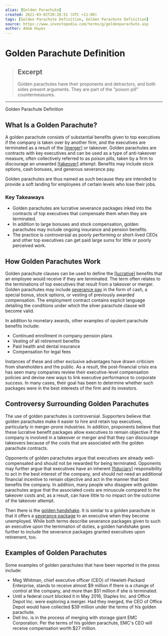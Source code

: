 ```yaml
---
alias: [Golden Parachute]
created: 2021-03-02T20:20:51 (UTC +11:00)
tags: [Golden Parachute Definition, Golden Parachute Definition]
source: https://www.investopedia.com/terms/g/goldenparachute.asp
author: Adam Hayes
---
```


# Golden Parachute Definition

> ## Excerpt
> Golden parachutes have their proponents and detractors, and both sides present arguments. They are part of the "poison pill" countermeasures.

---

Golden Parachute Definition
## What Is a Golden Parachute?

A golden parachute consists of substantial benefits given to top executives if the company is taken over by another firm, and the executives are terminated as a result of the [[merger]](https://www.investopedia.com/terms/m/merger.asp) or takeover. Golden parachutes are contracts with key executives and can be used as a type of anti-takeover measure, often collectively referred to as poison pills, taken by a firm to discourage an unwanted [[takeover]](https://www.investopedia.com/terms/t/takeover.asp) attempt. Benefits may include stock options, cash bonuses, and generous severance pay.

Golden parachutes are thus named as such because they are intended to provide a soft landing for employees of certain levels who lose their jobs.

### Key Takeaways

-   Golden parachutes are lucrative severance packages inked into the contracts of top executives that compensate them when they are terminated.
-   In addition to large bonuses and stock compensation, golden parachutes may include ongoing insurance and pension benefits.
-   The practice is controversial as poorly performing or short-lived CEOs and other top executives can get paid large sums for little or poorly perceived work.

## How Golden Parachutes Work

Golden parachute clauses can be used to define the [[lucrative]](https://www.investopedia.com/terms/l/lucrative.asp) benefits that an employee would receive if they are terminated. The term often relates to the terminations of top executives that result from a takeover or merger. Golden parachutes may include [severance pay](https://www.investopedia.com/terms/s/severancepay.asp) in the form of cash, a special bonus, stock options, or vesting of previously awarded compensation. The employment contract contains explicit language detailing the conditions under which the silver parachute clause will become valid.

In addition to monetary awards, other examples of opulent parachute benefits include:

-   Continued enrollment in company pension plans
-   Vesting of all retirement benefits
-   Paid health and dental insurance
-   Compensation for legal fees

Instances of these and other exclusive advantages have drawn criticism from shareholders and the public. As a result, the post-financial crisis era has seen many companies review their executive-level compensation policies and devise new ways to link executive performance to corporate success. In many cases, their goal has been to determine whether such packages were in the best interests of the firm and its investors.

## Controversy Surrounding Golden Parachutes

The use of golden parachutes is controversial. Supporters believe that golden parachutes make it easier to hire and retain top executives, particularly in merger-prone industries. In addition, proponents believe that these lucrative benefit packages allow executives to remain objective if the company is involved in a takeover or merger and that they can discourage takeovers because of the costs that are associated with the golden parachute contracts.

Opponents of golden parachutes argue that executives are already well-compensated and should not be rewarded for being terminated. Opponents may further argue that executives have an inherent [[fiduciary]](https://www.investopedia.com/terms/f/fiduciary.asp) responsibility to act in the best interest of the company, and should not need an additional financial incentive to remain objective and act in the manner that best benefits the company. In addition, many people who disagree with golden parachutes argue that the associated costs are minuscule compared to the takeover costs and, as a result, can have little to no impact on the outcome of the takeover attempt.

Then there is the [golden handshake](https://www.investopedia.com/terms/g/golden-handshake.asp). It is similar to a golden parachute in that it offers a [severance package](https://www.investopedia.com/terms/s/severancepay.asp) to an executive when they become unemployed. While both terms describe severance packages given to such an executive upon the termination of duties, a golden handshake goes further to include the severance packages granted executives upon retirement, too.

## Examples of Golden Parachutes

Some examples of golden parachutes that have been reported in the press include:

-   Meg Whitman, chief executive officer (CEO) of Hewlett-Packard Enterprise, stands to receive almost $9 million if there is a change of control at the company, and more than $51 million if she is terminated.
-   Until a federal court blocked it in May 2016, Staples Inc. and Office Depot Inc. were exploring a merger. Had they merged, the CEO of Office Depot would have collected $39 million under the terms of his golden parachute.
-   Dell Inc. is in the process of merging with storage giant EMC Corporation. Per the terms of his golden parachute, EMC's CEO will receive compensation worth $27 million.
